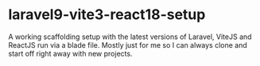 # laravel9-vite3-react18-setup
A working scaffolding setup with the latest versions of Laravel, ViteJS and ReactJS run via a blade file. Mostly just for me so I can always clone and start off right away with new projects.
